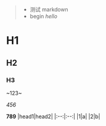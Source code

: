 > - 测试 markdown
> - begin
 *hello* 
# H1
## H2
### H3
~123~

*456*

**789**
|head1|head2|
|:--:|:--:|
|1|a|
|2|b|
